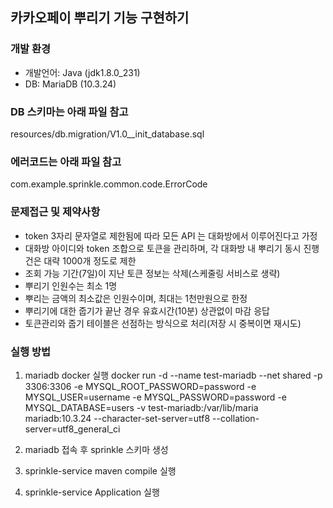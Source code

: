## 카카오페이 뿌리기 기능 구현하기

### 개발 환경
- 개발언어: Java (jdk1.8.0_231)
- DB: MariaDB (10.3.24)

### DB 스키마는 아래 파일 참고
resources/db.migration/V1.0__init_database.sql

### 에러코드는 아래 파일 참고
com.example.sprinkle.common.code.ErrorCode

### 문제접근 및 제약사항
- token 3자리 문자열로 제한됨에 따라 모든 API 는 대화방에서 이루어진다고 가정
- 대화방 아이디와 token 조합으로 토큰을 관리하며, 각 대화방 내 뿌리기 동시 진행 건은 대략 1000개 정도로 제한
- 조회 가능 기간(7일)이 지난 토큰 정보는 삭제(스케줄링 서비스로 생략)
- 뿌리기 인원수는 최소 1명
- 뿌리는 금액의 최소값은 인원수이며, 최대는 1천만원으로 한정
- 뿌리기에 대한 줍기가 끝난 경우 유효시간(10분) 상관없이 마감 응답
- 토큰관리와 줍기 테이블은 선점하는 방식으로 처리(저장 시 중복이면 재시도)

### 실행 방법
1. mariadb docker 실행
docker run -d --name test-mariadb --net shared -p 3306:3306 -e MYSQL_ROOT_PASSWORD=password -e MYSQL_USER=username -e MYSQL_PASSWORD=password -e MYSQL_DATABASE=users -v test-mariadb:/var/lib/maria mariadb:10.3.24 --character-set-server=utf8 --collation-server=utf8_general_ci

2. mariadb 접속 후 sprinkle 스키마 생성

3. sprinkle-service maven compile 실행

4. sprinkle-service Application 실행
